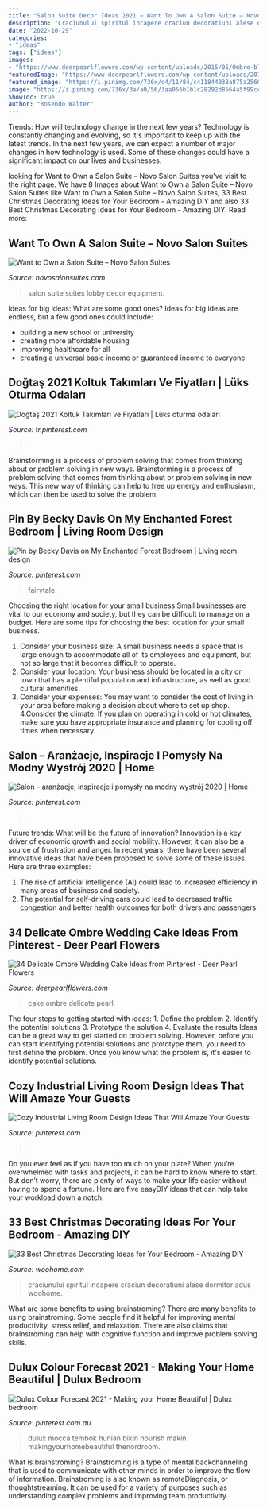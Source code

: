 ```yaml
---
title: "Salon Suite Decor Ideas 2021 ~ Want To Own A Salon Suite – Novo Salon Suites"
description: "Craciunului spiritul incapere craciun decoratiuni alese dormitor adus woohome"
date: "2022-10-29"
categories:
- "ideas"
tags: ["ideas"]
images:
- "https://www.deerpearlflowers.com/wp-content/uploads/2015/05/Ombre-blue-floral-wedding-cake-from-Amy-Beck-Cake-Design.jpg"
featuredImage: "https://www.deerpearlflowers.com/wp-content/uploads/2015/05/Ombre-blue-floral-wedding-cake-from-Amy-Beck-Cake-Design.jpg"
featured_image: "https://i.pinimg.com/736x/c4/11/84/c411844038a875a256094de1cc7f8adf.jpg"
image: "https://i.pinimg.com/736x/3a/a0/56/3aa056b1b1c28292d8564a5f99ccb0b6.jpg"
ShowToc: true
author: "Rosendo Walter"
---
```



Trends: How will technology change in the next few years?
Technology is constantly changing and evolving, so it's important to keep up with the latest trends. In the next few years, we can expect a number of major changes in how technology is used. Some of these changes could have a significant impact on our lives and businesses.

	

		
looking for Want to Own a Salon Suite – Novo Salon Suites you've visit to the right page. We have 8 Images about Want to Own a Salon Suite – Novo Salon Suites like Want to Own a Salon Suite – Novo Salon Suites, 33 Best Christmas Decorating Ideas for Your Bedroom - Amazing DIY and also 33 Best Christmas Decorating Ideas for Your Bedroom - Amazing DIY. Read more:
		
    
## Want To Own A Salon Suite – Novo Salon Suites

<img loading=lazy src="https://novosalonsuites.com/wp-content/uploads/2017/12/MG_5852-HDR.jpg" onerror="this.onerror=null;this.src='https://tse2.mm.bing.net/th?id=OIP.pndnZfQL7AvCpwu4koNY8gHaE7&amp;pid=15.1';" alt="Want to Own a Salon Suite – Novo Salon Suites">

_Source: novosalonsuites.com_

>salon suite suites lobby decor equipment. 

	

Ideas for big ideas: What are some good ones?
Ideas for big ideas are endless, but a few good ones could include: 
- building a new school or university 
- creating more affordable housing 
- improving healthcare for all 
- creating a universal basic income or guaranteed income to everyone

    
## Doğtaş 2021 Koltuk Takımları Ve Fiyatları | Lüks Oturma Odaları

<img loading=lazy src="https://i.pinimg.com/736x/d8/fd/6d/d8fd6dfdd403cefbbcdce3d1951d459c.jpg" onerror="this.onerror=null;this.src='https://tse2.mm.bing.net/th?id=OIP.Swwx_0T4cTOLBcDGdcYSPwHaEK&amp;pid=15.1';" alt="Doğtaş 2021 Koltuk Takımları ve Fiyatları | Lüks oturma odaları">

_Source: tr.pinterest.com_

>. 

	

Brainstorming is a process of problem solving that comes from thinking about or problem solving in new ways.
Brainstorming is a process of problem solving that comes from thinking about or problem solving in new ways. This new way of thinking can help to free up energy and enthusiasm, which can then be used to solve the problem.

    
## Pin By Becky Davis On My Enchanted Forest Bedroom | Living Room Design

<img loading=lazy src="https://i.pinimg.com/736x/07/cb/01/07cb01566550881d421618b0cd2eed80.jpg" onerror="this.onerror=null;this.src='https://tse4.mm.bing.net/th?id=OIP.amnxhbJ8RcXQ--ks54KlEQHaFj&amp;pid=15.1';" alt="Pin by Becky Davis on My Enchanted Forest Bedroom | Living room design">

_Source: pinterest.com_

>fairytale. 

	

Choosing the right location for your small business
Small businesses are vital to our economy and society, but they can be difficult to manage on a budget. Here are some tips for choosing the best location for your small business. 
1. Consider your business size: A small business needs a space that is large enough to accommodate all of its employees and equipment, but not so large that it becomes difficult to operate. 
2. Consider your location: Your business should be located in a city or town that has a plentiful population and infrastructure, as well as good cultural amenities. 
3. Consider your expenses: You may want to consider the cost of living in your area before making a decision about where to set up shop. 
4.Consider the climate: If you plan on operating in cold or hot climates, make sure you have appropriate insurance and planning for cooling off times when necessary.

    
## Salon – Aranżacje, Inspiracje I Pomysły Na Modny Wystrój 2020 | Home

<img loading=lazy src="https://i.pinimg.com/736x/c4/11/84/c411844038a875a256094de1cc7f8adf.jpg" onerror="this.onerror=null;this.src='https://tse3.mm.bing.net/th?id=OIP.EIfn9_FiBQd6cVd2oDx3pgHaFd&amp;pid=15.1';" alt="Salon – aranżacje, inspiracje i pomysły na modny wystrój 2020 | Home">

_Source: pinterest.com_

>. 

	

Future trends: What will be the future of innovation?
Innovation is a key driver of economic growth and social mobility. However, it can also be a source of frustration and anger. In recent years, there have been several innovative ideas that have been proposed to solve some of these issues. Here are three examples:
1. The rise of artificial intelligence (AI) could lead to increased efficiency in many areas of business and society.
2. The potential for self-driving cars could lead to decreased traffic congestion and better health outcomes for both drivers and passengers.

    
## 34 Delicate Ombre Wedding Cake Ideas From Pinterest - Deer Pearl Flowers

<img loading=lazy src="https://www.deerpearlflowers.com/wp-content/uploads/2015/05/Ombre-blue-floral-wedding-cake-from-Amy-Beck-Cake-Design.jpg" onerror="this.onerror=null;this.src='https://tse1.mm.bing.net/th?id=OIP.pkQ79gflGZSjT62HnK8SuwHaLI&amp;pid=15.1';" alt="34 Delicate Ombre Wedding Cake Ideas from Pinterest - Deer Pearl Flowers">

_Source: deerpearlflowers.com_

>cake ombre delicate pearl. 

	

The four steps to getting started with ideas: 1. Define the problem 2. Identify the potential solutions 3. Prototype the solution 4. Evaluate the results
Ideas can be a great way to get started on problem solving. However, before you can start identifying potential solutions and prototype them, you need to first define the problem. Once you know what the problem is, it's easier to identify potential solutions.

    
## Cozy Industrial Living Room Design Ideas That Will Amaze Your Guests

<img loading=lazy src="https://i.pinimg.com/736x/8f/36/cb/8f36cb87293d572988fe3eb7c10e4c94.jpg" onerror="this.onerror=null;this.src='https://tse4.mm.bing.net/th?id=OIP.LjziNzYKZxARwQtU9fSDywHaLG&amp;pid=15.1';" alt="Cozy Industrial Living Room Design Ideas That Will Amaze Your Guests">

_Source: pinterest.com_

>. 

	

Do you ever feel as if you have too much on your plate? When you’re overwhelmed with tasks and projects, it can be hard to know where to start. But don’t worry, there are plenty of ways to make your life easier without having to spend a fortune. Here are five easyDIY ideas that can help take your workload down a notch: 

    
## 33 Best Christmas Decorating Ideas For Your Bedroom - Amazing DIY

<img loading=lazy src="https://www.woohome.com/wp-content/uploads/2017/12/Christmas-Bedroom-Decorations-Ideas-28.jpg" onerror="this.onerror=null;this.src='https://tse3.mm.bing.net/th?id=OIP.p1bMkKp2kkL0gCmstohz7wHaLH&amp;pid=15.1';" alt="33 Best Christmas Decorating Ideas for Your Bedroom - Amazing DIY">

_Source: woohome.com_

>craciunului spiritul incapere craciun decoratiuni alese dormitor adus woohome. 

	

What are some benefits to using brainstroming?
There are many benefits to using brainstroming. Some people find it helpful for improving mental productivity, stress relief, and relaxation. There are also claims that brainstroming can help with cognitive function and improve problem solving skills.

    
## Dulux Colour Forecast 2021 - Making Your Home Beautiful | Dulux Bedroom

<img loading=lazy src="https://i.pinimg.com/736x/3a/a0/56/3aa056b1b1c28292d8564a5f99ccb0b6.jpg" onerror="this.onerror=null;this.src='https://tse1.mm.bing.net/th?id=OIP.XisVis1bVP56vyVa2NS6BQHaLH&amp;pid=15.1';" alt="Dulux Colour Forecast 2021 - Making your Home Beautiful | Dulux bedroom">

_Source: pinterest.com.au_

>dulux mocca tembok hunian bikin nourish makin makingyourhomebeautiful thenordroom. 

	

What is brainstroming?
Brainstroming is a type of mental backchanneling that is used to communicate with other minds in order to improve the flow of information. Brainstroming is also known as remoteDiagnosis, or thoughtstreaming. It can be used for a variety of purposes such as understanding complex problems and improving team productivity.

